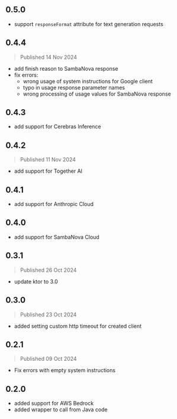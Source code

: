 ## 0.5.0
- support `responseFormat` attribute for text generation requests 

## 0.4.4
> Published 14 Nov 2024
- add finish reason to SambaNova response
- fix errors:
    - wrong usage of system instructions for Google client
    - typo in usage response parameter names
    - wrong processing of usage values for SambaNova response

## 0.4.3
- add support for Cerebras Inference

## 0.4.2
> Published 11 Nov 2024
- add support for Together AI

## 0.4.1
- add support for Anthropic Cloud

## 0.4.0
- add support for SambaNova Cloud

## 0.3.1
> Published 26 Oct 2024
- update ktor to 3.0

## 0.3.0
> Published 23 Oct 2024
- added setting custom http timeout for created client

## 0.2.1
> Published 09 Oct 2024
- Fix errors with empty system instructions

## 0.2.0
- added support for AWS Bedrock
- added wrapper to call from Java code
